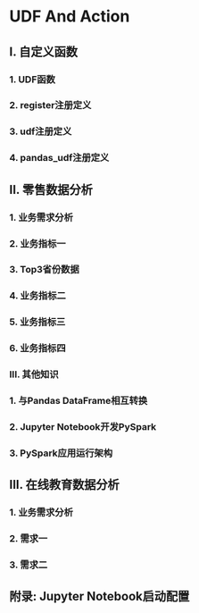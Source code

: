 # UDF And Action

## I. 自定义函数

### 1. UDF函数



### 2. register注册定义



### 3. udf注册定义



### 4. pandas_udf注册定义



## II. 零售数据分析

### 1. 业务需求分析



### 2.  业务指标一



### 3. Top3省份数据



### 4. 业务指标二



### 5. 业务指标三



### 6. 业务指标四



### III. 其他知识

### 1. 与Pandas DataFrame相互转换



### 2. Jupyter Notebook开发PySpark



### 3. PySpark应用运行架构



## III. 在线教育数据分析

### 1. 业务需求分析



### 2. 需求一



### 3. 需求二



## 附录: Jupyter Notebook启动配置

